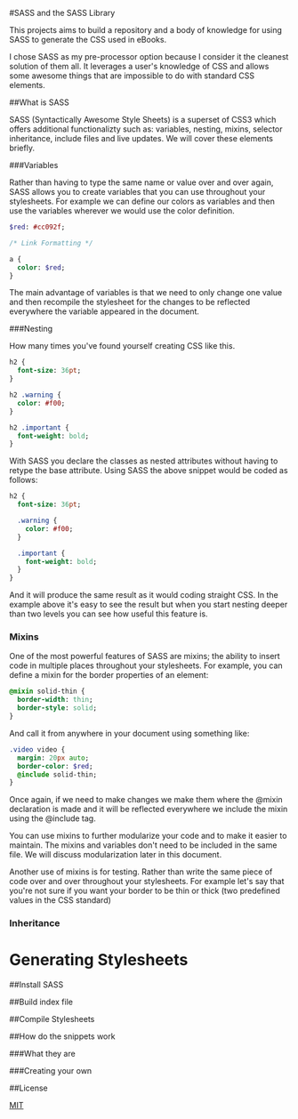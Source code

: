 #SASS and the SASS Library

This projects aims to build a repository and a body of knowledge for using SASS to generate the CSS used in eBooks. 

I chose SASS as my pre-processor option because I consider it the cleanest solution of them all. It leverages a user's knowledge of CSS and allows some awesome things that are impossible to do with standard CSS elements. 

##What is SASS

SASS (Syntactically Awesome Style Sheets) is a superset of CSS3 which offers additional functionalizty such as: variables, nesting, mixins, selector inheritance, include files and live updates. We will cover these elements briefly.

###Variables

Rather than having to type the same name or value over and over again, SASS allows you to create variables that you can use throughout your stylesheets. For example we can define our colors as variables and then use the variables wherever we would use the color definition. 

```sass
$red: #cc092f;

/* Link Formatting */

a {
  color: $red;
}
```

The main advantage of variables is that we need to only change one value and then recompile the stylesheet for the changes to be reflected everywhere the variable appeared in the document. 

###Nesting

How many times you've found yourself creating CSS like this.

```sass
h2 {
  font-size: 36pt;
}

h2 .warning {
  color: #f00;
}

h2 .important {
  font-weight: bold;
}
```

With SASS you declare the classes as nested attributes without having to retype the base attribute. Using SASS the above snippet would be coded as follows:

```sass
h2 {
  font-size: 36pt;

  .warning {
    color: #f00;
  }

  .important {
    font-weight: bold;
  }
}
```
And it will produce the same result as it would coding straight CSS. In the example above it's easy to see the result but when you start nesting deeper than two levels you can see how useful this feature is.

### Mixins

One of the most powerful features of SASS are mixins; the ability to insert code in multiple places throughout your stylesheets. For example, you can define a mixin for the border properties of an element:

```sass
@mixin solid-thin {
  border-width: thin;
  border-style: solid;
}
```

And call it from anywhere in your document using something like:

```sass
.video video {
  margin: 20px auto;
  border-color: $red;
  @include solid-thin;
}
```

Once again, if we need to make changes we make them where the @mixin declaration is made and it will be reflected everywhere we include the mixin using the @include tag.

You can use mixins to further modularize your code and to make it easier to maintain. The mixins and variables don't need to be included in the same file. We will discuss modularization later in this document.

Another use of mixins is for testing. Rather than write the same piece of code over and over throughout your stylesheets. For example let's say that you're not sure if you want your border to be thin or thick (two predefined values in the CSS standard)
### Inheritance

# Generating Stylesheets

##Install SASS

##Build index file

##Compile Stylesheets

##How do the snippets work

###What they are

###Creating your own

##License

[MIT](http://caraya.mit-license.org/) 
